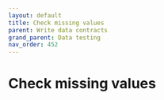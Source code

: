 ```yaml
---
layout: default
title: Check missing values
parent: Write data contracts
grand_parent: Data testing
nav_order: 452
---
```

# Check missing values